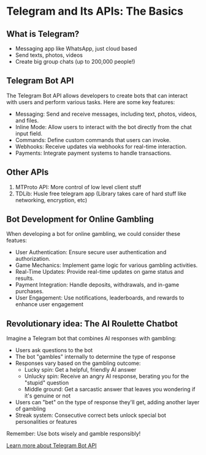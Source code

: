 # Telegram and Its APIs: The Basics

## What is Telegram?

- Messaging app like WhatsApp, just cloud based
- Send texts, photos, videos
- Create big group chats (up to 200,000 people!)

## Telegram Bot API

The Telegram Bot API allows developers to create bots that can interact with users and perform various tasks. Here are some key features:

- Messaging: Send and receive messages, including text, photos, videos, and files.
- Inline Mode: Allow users to interact with the bot directly from the chat input field.
- Commands: Define custom commands that users can invoke.
- Webhooks: Receive updates via webhooks for real-time interaction.
- Payments: Integrate payment systems to handle transactions.

## Other APIs

1. MTProto API: More control of low level client stuff
2. TDLib: Husle free telegram app (Library takes care of hard stuff like networking, encryption, etc)

## Bot Development for Online Gambling

When developing a bot for online gambling, we could consider these featues:

- User Authentication: Ensure secure user authentication and authorization.
- Game Mechanics: Implement game logic for various gambling activities.
- Real-Time Updates: Provide real-time updates on game status and results.
- Payment Integration: Handle deposits, withdrawals, and in-game purchases.
- User Engagement: Use notifications, leaderboards, and rewards to enhance user engagement

## Revolutionary idea: The AI Roulette Chatbot

Imagine a Telegram bot that combines AI responses with gambling:

- Users ask questions to the bot
- The bot "gambles" internally to determine the type of response
- Responses vary based on the gambling outcome:
  - Lucky spin: Get a helpful, friendly AI answer
  - Unlucky spin: Receive an angry AI response, berating you for the "stupid" question
  - Middle ground: Get a sarcastic answer that leaves you wondering if it's genuine or not
- Users can "bet" on the type of response they'll get, adding another layer of gambling
- Streak system: Consecutive correct bets unlock special bot personalities or features

Remember: Use bots wisely and gamble responsibly!

[Learn more about Telegram Bot API](https://core.telegram.org/bots/api)
